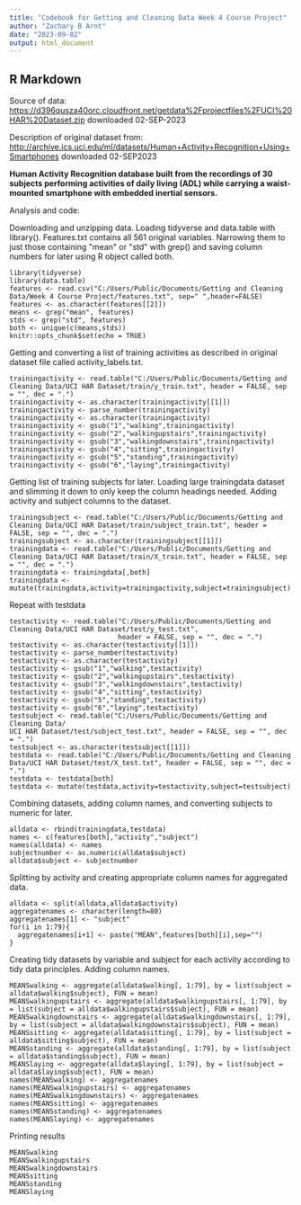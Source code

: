 ```yaml
---
title: "Codebook for Getting and Cleaning Data Week 4 Course Project"
author: "Zachary B Arnt"
date: "2023-09-02"
output: html_document
---
```


## R Markdown

Source of data:
https://d396qusza40orc.cloudfront.net/getdata%2Fprojectfiles%2FUCI%20HAR%20Dataset.zip
downloaded 02-SEP-2023

Description of original dataset from:
http://archive.ics.uci.edu/ml/datasets/Human+Activity+Recognition+Using+Smartphones
downloaded 02-SEP2023

**Human Activity Recognition database built from the recordings of 30 subjects performing activities of daily living (ADL) while carrying a waist-mounted smartphone with embedded inertial sensors.**

Analysis and code:

Downloading and unzipping data. Loading tidyverse and data.table with library().
Features.txt contains all 561 original variables. Narrowing them to just those 
containing "mean" or "std" with grep() and saving column numbers for later using
R object called both.

```
library(tidyverse)
library(data.table)
features <- read.csv("C:/Users/Public/Documents/Getting and Cleaning Data/Week 4 Course Project/features.txt", sep=" ",header=FALSE)
features <- as.character(features[[2]])
means <- grep("mean", features)
stds <- grep("std", features)
both <- unique(c(means,stds))
knitr::opts_chunk$set(echo = TRUE)
```
Getting and converting a list of training activities as described in original
dataset file called activity_labels.txt.
```
trainingactivity <- read.table("C:/Users/Public/Documents/Getting and Cleaning Data/UCI HAR Dataset/train/y_train.txt", header = FALSE, sep = "", dec = ".")
trainingactivity <- as.character(trainingactivity[[1]])
trainingactivity <- parse_number(trainingactivity)
trainingactivity <- as.character(trainingactivity)
trainingactivity <- gsub("1","walking",trainingactivity)
trainingactivity <- gsub("2","walkingupstairs",trainingactivity)
trainingactivity <- gsub("3","walkingdownstairs",trainingactivity)
trainingactivity <- gsub("4","sitting",trainingactivity)
trainingactivity <- gsub("5","standing",trainingactivity)
trainingactivity <- gsub("6","laying",trainingactivity)
```
Getting list of training subjects for later. Loading large trainingdata
dataset and slimming it down to only keep the column headings needed.
Adding activity and subject columns to the dataset.
```
trainingsubject <- read.table("C:/Users/Public/Documents/Getting and Cleaning Data/UCI HAR Dataset/train/subject_train.txt", header = FALSE, sep = "", dec = ".")
trainingsubject <- as.character(trainingsubject[[1]])
trainingdata <- read.table("C:/Users/Public/Documents/Getting and Cleaning Data/UCI HAR Dataset/train/X_train.txt", header = FALSE, sep = "", dec = ".")
trainingdata <- trainingdata[,both]
trainingdata <- mutate(trainingdata,activity=trainingactivity,subject=trainingsubject)
```
Repeat with testdata
```
testactivity <- read.table("C:/Users/Public/Documents/Getting and Cleaning Data/UCI HAR Dataset/test/y_test.txt",
                           header = FALSE, sep = "", dec = ".")
testactivity <- as.character(testactivity[[1]])
testactivity <- parse_number(testactivity)
testactivity <- as.character(testactivity)
testactivity <- gsub("1","walking",testactivity)
testactivity <- gsub("2","walkingupstairs",testactivity)
testactivity <- gsub("3","walkingdownstairs",testactivity)
testactivity <- gsub("4","sitting",testactivity)
testactivity <- gsub("5","standing",testactivity)
testactivity <- gsub("6","laying",testactivity)
testsubject <- read.table("C:/Users/Public/Documents/Getting and Cleaning Data/
UCI HAR Dataset/test/subject_test.txt", header = FALSE, sep = "", dec = ".")
testsubject <- as.character(testsubject[[1]])
testdata <- read.table("C:/Users/Public/Documents/Getting and Cleaning Data/UCI HAR Dataset/test/X_test.txt", header = FALSE, sep = "", dec = ".")
testdata <- testdata[both]
testdata <- mutate(testdata,activity=testactivity,subject=testsubject)

```
Combining datasets, adding column names, and converting subjects to numeric for
later.
```
alldata <- rbind(trainingdata,testdata)
names <- c(features[both],"activity","subject")
names(alldata) <- names
subjectnumber <- as.numeric(alldata$subject)
alldata$subject <- subjectnumber
```
Splitting by activity and creating appropriate column names for aggregated data.
```
alldata <- split(alldata,alldata$activity)
aggregatenames <- character(length=80)
aggregatenames[1] <- "subject"
for(i in 1:79){
  aggregatenames[i+1] <- paste("MEAN",features[both][i],sep="")
}
```
Creating tidy datasets by variable and subject for each activity according to
tidy data principles. Adding column names. 
```
MEANSwalking <- aggregate(alldata$walking[, 1:79], by = list(subject = alldata$walking$subject), FUN = mean)
MEANSwalkingupstairs <- aggregate(alldata$walkingupstairs[, 1:79], by = list(subject = alldata$walkingupstairs$subject), FUN = mean)
MEANSwalkingdownstairs <- aggregate(alldata$walkingdownstairs[, 1:79], by = list(subject = alldata$walkingdownstairs$subject), FUN = mean)
MEANSsitting <- aggregate(alldata$sitting[, 1:79], by = list(subject = alldata$sitting$subject), FUN = mean)
MEANSstanding <- aggregate(alldata$standing[, 1:79], by = list(subject = alldata$standing$subject), FUN = mean)
MEANSlaying <- aggregate(alldata$laying[, 1:79], by = list(subject = alldata$laying$subject), FUN = mean)
names(MEANSwalking) <- aggregatenames
names(MEANSwalkingupstairs) <- aggregatenames
names(MEANSwalkingdownstairs) <- aggregatenames
names(MEANSsitting) <- aggregatenames
names(MEANSstanding) <- aggregatenames
names(MEANSlaying) <- aggregatenames
```
Printing results
```
MEANSwalking
MEANSwalkingupstairs
MEANSwalkingdownstairs
MEANSsitting
MEANSstanding
MEANSlaying
```
